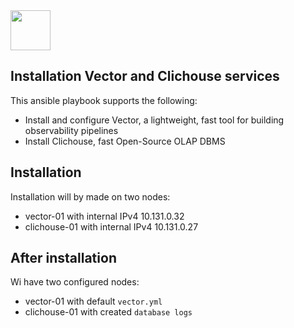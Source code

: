 <img src="https://bigdataschool.ru/wp-content/webp-express/webp-images/uploads/2020/06/%D0%BA%D0%BB%D0%B8%D0%BA_0-768x215.png.webp" height="64px"/>

## Installation Vector and Clichouse services

This ansible playbook supports the following:

- Install and configure Vector, a lightweight, fast tool for building observability pipelines
- Install Clichouse, fast Open-Source OLAP DBMS

## Installation

Installation will by made on two nodes:

- vector-01 with internal IPv4 10.131.0.32
- clichouse-01 with internal IPv4 10.131.0.27

## After installation

Wi have two configured nodes:

- vector-01 with default `vector.yml`
- clichouse-01 with created `database logs`